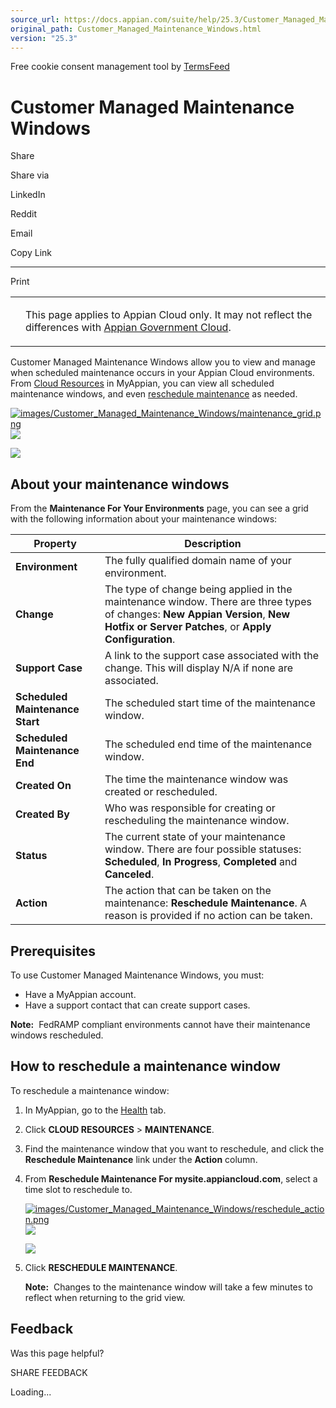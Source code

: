 ```yaml
---
source_url: https://docs.appian.com/suite/help/25.3/Customer_Managed_Maintenance_Windows.html
original_path: Customer_Managed_Maintenance_Windows.html
version: "25.3"
---
```


Free cookie consent management tool by [TermsFeed](https://www.termsfeed.com/)

# Customer Managed Maintenance Windows

Share

Share via

LinkedIn

Reddit

Email

Copy Link

* * *

Print

<table><tbody><tr><td><i class="bi bi-clouds" aria-hidden="true"></i></td><td><p>This page applies to Appian Cloud only. It may not reflect the differences with <a href="/suite/help/25.3/appian-government-cloud-overview.html">Appian Government Cloud</a>.</p></td></tr></tbody></table>

Customer Managed Maintenance Windows allow you to view and manage when scheduled maintenance occurs in your Appian Cloud environments. From [Cloud Resources](Cloud_Insights.html) in MyAppian, you can view all scheduled maintenance windows, and even [reschedule maintenance](#how-to-reschedule-a-maintenance-window) as needed.

[![images/Customer_Managed_Maintenance_Windows/maintenance_grid.png](images/Customer_Managed_Maintenance_Windows/maintenance_grid.png)![](/suite/help/25.3/images/rn/zoom_magnify_center.png)](#img219)

[![](images/Customer_Managed_Maintenance_Windows/maintenance_grid.png)](#_)

## About your maintenance windows

From the **Maintenance For Your Environments** page, you can see a grid with the following information about your maintenance windows:

| Property | Description |
| --- | --- |
| **Environment** | The fully qualified domain name of your environment. |
| **Change** | The type of change being applied in the maintenance window. There are three types of changes: **New Appian Version**, **New Hotfix or Server Patches**, or **Apply Configuration**. |
| **Support Case** | A link to the support case associated with the change. This will display N/A if none are associated. |
| **Scheduled Maintenance Start** | The scheduled start time of the maintenance window. |
| **Scheduled Maintenance End** | The scheduled end time of the maintenance window. |
| **Created On** | The time the maintenance window was created or rescheduled. |
| **Created By** | Who was responsible for creating or rescheduling the maintenance window. |
| **Status** | The current state of your maintenance window. There are four possible statuses: **Scheduled**, **In Progress**, **Completed** and **Canceled**. |
| **Action** | The action that can be taken on the maintenance: **Reschedule Maintenance**. A reason is provided if no action can be taken. |

## Prerequisites

To use Customer Managed Maintenance Windows, you must:

-   Have a MyAppian account.
-   Have a support contact that can create support cases.

**Note:**  FedRAMP compliant environments cannot have their maintenance windows rescheduled.

## How to reschedule a maintenance window

To reschedule a maintenance window:

1.  In MyAppian, go to the [Health](https://forum.appian.com/suite/sites/myappian/page/health) tab.
2.  Click **CLOUD RESOURCES** > **MAINTENANCE**.
3.  Find the maintenance window that you want to reschedule, and click the **Reschedule Maintenance** link under the **Action** column.
4.  From **Reschedule Maintenance For mysite.appiancloud.com**, select a time slot to reschedule to.

    [![images/Customer_Managed_Maintenance_Windows/reschedule_action.png](images/Customer_Managed_Maintenance_Windows/reschedule_action.png)![](/suite/help/25.3/images/rn/zoom_magnify_center.png)](#img220)

    [![](images/Customer_Managed_Maintenance_Windows/reschedule_action.png)](#_)

5.  Click **RESCHEDULE MAINTENANCE**.

    **Note:**  Changes to the maintenance window will take a few minutes to reflect when returning to the grid view.

## Feedback

Was this page helpful?

SHARE FEEDBACK

Loading...